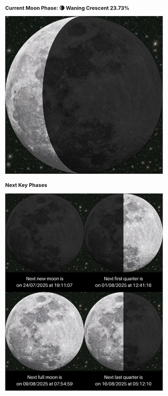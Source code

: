 ### Current Moon Phase: 🌘 Waning Crescent 23.73%
![Moon Phase](moonphase.png)
### Next Key Phases
![Gallery](gallery.png)
